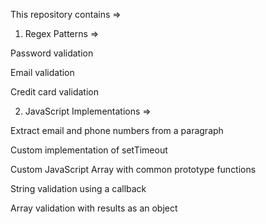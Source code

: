 This repository contains =>

1. Regex Patterns =>

Password validation

Email validation

Credit card validation



2. JavaScript Implementations =>

Extract email and phone numbers from a paragraph

Custom implementation of setTimeout

Custom JavaScript Array with common prototype functions

String validation using a callback

Array validation with results as an object